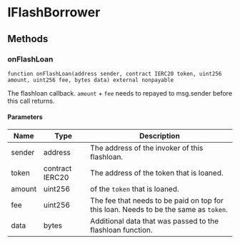 # IFlashBorrower









## Methods

### onFlashLoan

```solidity
function onFlashLoan(address sender, contract IERC20 token, uint256 amount, uint256 fee, bytes data) external nonpayable
```

The flashloan callback. `amount` + `fee` needs to repayed to msg.sender before this call returns.



#### Parameters

| Name | Type | Description |
|---|---|---|
| sender | address | The address of the invoker of this flashloan.
| token | contract IERC20 | The address of the token that is loaned.
| amount | uint256 | of the `token` that is loaned.
| fee | uint256 | The fee that needs to be paid on top for this loan. Needs to be the same as `token`.
| data | bytes | Additional data that was passed to the flashloan function.




